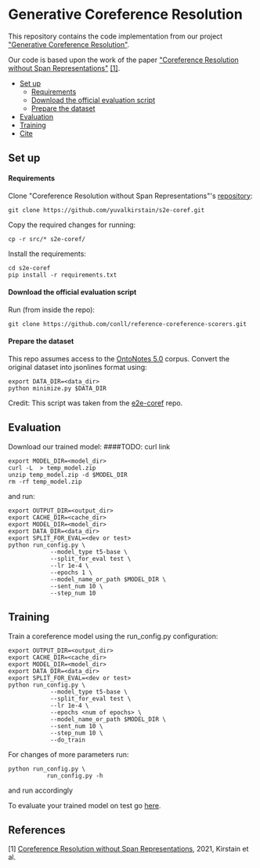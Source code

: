 # Generative Coreference Resolution

This repository contains the code implementation from our project 
["Generative Coreference Resolution"](https://drive.google.com/file/d/1bBudCr0Ndlaq4PDmq2aaTmLmhH2V3L4w/view?usp=sharing).

Our code is based upon the work of the paper ["Coreference Resolution 
without Span Representations"](https://www.semanticscholar.org/paper/Coreference-Resolution-without-Span-Representations-Kirstain-Ram/3029263ca51e6c2907f9f99277083cf6afb1adb7)
[[1]](#1).


- [Set up](#set-up)
  * [Requirements](#requirements)
  * [Download the official evaluation script](#download-the-official-evaluation-script)
  * [Prepare the dataset](#prepare-the-dataset)
- [Evaluation](#evaluation)
- [Training](#training)
- [Cite](#cite)

## Set up

#### Requirements
Clone "Coreference Resolution 
without Span Representations"'s [repository](https://github.com/yuvalkirstain/s2e-coref):
```
git clone https://github.com/yuvalkirstain/s2e-coref.git
```
Copy the required changes for running:
```
cp -r src/* s2e-coref/
```
Install the requirements:
```
cd s2e-coref
pip install -r requirements.txt
```
#### Download the official evaluation script
Run (from inside the repo):
 
```
git clone https://github.com/conll/reference-coreference-scorers.git
```

#### Prepare the dataset

This repo assumes access to the [OntoNotes 5.0](https://catalog.ldc.upenn.edu/LDC2013T19) corpus.
Convert the original dataset into jsonlines format using:
```
export DATA_DIR=<data_dir>
python minimize.py $DATA_DIR
``` 
Credit: This script was taken from the [e2e-coref](https://github.com/kentonl/e2e-coref/) repo.

## Evaluation
Download our trained model:
####TODO: curl link
 ```
export MODEL_DIR=<model_dir>
curl -L  > temp_model.zip
unzip temp_model.zip -d $MODEL_DIR
rm -rf temp_model.zip
```

and run:
```
export OUTPUT_DIR=<output_dir>
export CACHE_DIR=<cache_dir>
export MODEL_DIR=<model_dir>
export DATA_DIR=<data_dir>
export SPLIT_FOR_EVAL=<dev or test>
python run_config.py \
            --model_type t5-base \
            --split_for_eval test \
            --lr 1e-4 \
            --epochs 1 \
            --model_name_or_path $MODEL_DIR \
            --sent_num 10 \
            --step_num 10
```


## Training
Train a coreference model using the run_config.py configuration:
```
export OUTPUT_DIR=<output_dir>
export CACHE_DIR=<cache_dir>
export MODEL_DIR=<model_dir>
export DATA_DIR=<data_dir>
export SPLIT_FOR_EVAL=<dev or test>
python run_config.py \
            --model_type t5-base \
            --split_for_eval test \
            --lr 1e-4 \
            --epochs <num of epochs> \
            --model_name_or_path $MODEL_DIR \
            --sent_num 10 \
            --step_num 10 \
            --do_train
```
For changes of more parameters run:
```
python run_config.py \
           run_config.py -h
```
and run accordingly


To evaluate your trained model on test go [here](#evaluation).

## References
<a id="1">[1]</a> 
[Coreference Resolution without Span Representations](arXiv:2101.00434), 2021, Kirstain et 
al.
